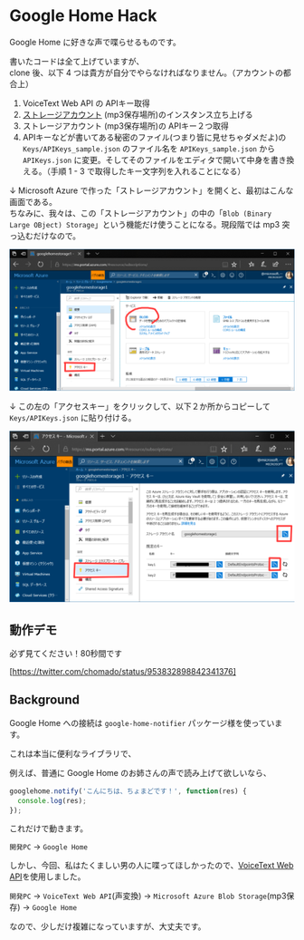 # Google Home Hack
Google Home に好きな声で喋らせるものです。

書いたコードは全て上げていますが、    
clone 後、以下 4 つは貴方が自分でやらなければなりません。（アカウントの都合上）

1. VoiceText Web API の APIキー取得
2. [ストレージアカウント](https://azure.microsoft.com/ja-jp/services/storage/blobs/) (mp3保存場所)のインスタンス立ち上げる
3. ストレージアカウント (mp3保存場所)の APIキー２つ取得
4. APIキーなどが書いてある秘密のファイル(つまり皆に見せちゃダメだよ)の `Keys/APIKeys_sample.json` のファイル名を `APIKeys_sample.json` から `APIKeys.json` に変更。そしてそのファイルをエディタで開いて中身を書き換える。（手順 1 - 3 で取得したキー文字列を入れることになる）

↓ Microsoft Azure で作った「ストレージアカウント」を開くと、最初はこんな画面である。    
ちなみに、我々は、この「ストレージアカウント」の中の「`Blob (Binary Large OBject) Storage`」という機能だけ使うことになる。現段階では mp3 突っ込むだけなので。

![](Img/ScreenShot/about_storageAccount1.png)

↓ この左の「アクセスキー」をクリックして、以下２か所からコピーして `Keys/APIKeys.json` に貼り付ける。

![](Img/ScreenShot/get_storageAccount_keys.png)

## 動作デモ

必ず見てください！80秒間です

[https://twitter.com/chomado/status/953832898842341376]

## Background

Google Home への接続は `google-home-notifier` パッケージ様を使っています。

これは本当に便利なライブラリで、

例えば、普通に Google Home のお姉さんの声で読み上げて欲しいなら、
````js
googlehome.notify('こんにちは、ちょまどです！', function(res) {
  console.log(res);
});
````
これだけで動きます。

`開発PC` → `Google Home`

しかし、今回、私はたくましい男の人に喋ってほしかったので、[VoiceText Web API](https://cloud.voicetext.jp/webapi)を使用しました。

`開発PC` → `VoiceText Web API`(声変換) → `Microsoft Azure Blob Storage`(mp3保存) → `Google Home`

なので、少しだけ複雑になっていますが、大丈夫です。
